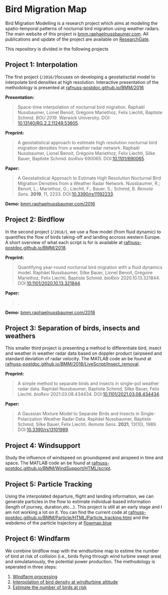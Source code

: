 <head>  
  <link rel="shortcut icon" type="image/png" href="https://bmm.raphaelnussbaumer.com/assets/favicon.png">
  </head>



# Bird Migration Map

Bird Migration Modelling is a research project which aims at modeling the spatio-temporal patterns of nocturnal bird migration using weather radars. The main website of this project is [bmm.raphaelnussbaumer.com](http://bmm.raphaelnussbaumer.com/).
All publications and update of the project are available on [ResearchGate](https://www.researchgate.net/project/Bird-Migration-Modelling-BMM).

This repository is divided in the following projects

## Project 1: Interpolation
The first project (`/2016/`)focuses on developing a geostatisctial model to interpolate bird densities at high resolution. Interactive presentation of the methodology is presented at [rafnuss-postdoc.github.io/BMM/2016](https://rafnuss-postdoc.github.io/BMM/2016)

**Presentation:**
> Space-time interpolation of nocturnal bird migration. Raphaël Nussbaumer, Lionel Benoit, Grégoire Mariethoz, Felix Liechti, Baptiste  Schmid. *BOU 2019*. Warwick University. DOI: [10.13140/RG.2.2.11249.53605](https://doi.org/10.13140/RG.2.2.11249.53605).

**Preprint:**
> A geostatistical approach to estimate high resolution nocturnal bird migration densities from a weather radar network. Raphaël Nussbaumer, Lionel Benoit, Grégoire Mariethoz, Felix Liechti, Silke Bauer, Baptiste Schmid. *bioRxiv* 690065. DOI:[10.1101/690065](https://doi.org/10.1101/690065).

**Paper:**
> A Geostatistical Approach to Estimate High Resolution Nocturnal Bird Migration Densities from a Weather Radar Network. Nussbaumer, R.; Benoit, L.; Mariethoz, G.; Liechti, F.; Bauer, S.; Schmid, B. *Remote Sens*. **2019**, 11, 2233. DOI:[10.3390/rs11192233](https://doi.org/10.3390/rs11192233).
  
**Demo:**
[bmm.raphaelnussbaumer.com/2016](https://bmm.raphaelnussbaumer.com/2016)



## Project 2: Birdflow

In the second project (`/2018/`), we use a flow model (from fluid dynamic) to quantifies the flow of birds taking-off and landing accross western Europe. A short overview of what each script is for is available at [rafnuss-postdoc.github.io/BMM/2018](https://rafnuss-postdoc.github.io/BMM/2018).

**Preprint:**
> Quantifying year-round nocturnal bird migration with a fluid dynamics model. Raphäel Nussbaumer, Silke Bauer, Lionel Benoit, Grégoire Mariethoz, Felix Liechti, Baptiste Schmid. *bioRxiv* 2020.10.13.321844. DOI:[10.1101/2020.10.13.321844](https://doi.org/10.1101/2020.10.13.321844).

**Paper:**
> .
  
**Demo:**
[bmm.raphaelnussbaumer.com/2018](https://bmm.raphaelnussbaumer.com/2018)


## Project 3: Separation of birds, insects and weathers

This smaller third project is presenting a method to differentiate bird, insect and weather in weather radar data based on doppler product (airpseed and standard deviation of radar velocity. The MATLAB code an be found at [rafnuss-postdoc.github.io/BMM/2018/LiveScript/Insect_removal](https://rafnuss-postdoc.github.io/BMM/2018/LiveScript/Insect_removal.html).

**Preprint:**
> A simple method to separate birds and insects in single-pol weather radar data. Raphäel Nussbaumer, Baptiste Schmid, Silke Bauer, Felix Liechti. *bioRxiv* 2021.03.08.434434. DOI:[10.1101/2021.03.08.434434](https://doi.org/10.1101/2021.03.08.434434).

**Paper:**
>  A Gaussian Mixture Model to Separate Birds and Insects in Single-Polarization Weather Radar Data. Raphäel Nussbaumer, Baptiste Schmid, Silke Bauer, Felix Liechti. *Remote Sens*. **2021**, 13(10), 1989. DOI:[10.3390/rs13101989](https://doi.org/10.3390/rs13101989).
  
## Project 4: Windsupport

Study the influence of windspeed on groundspeed and airspeed in time and space. The MATLAB code an be found at [rafnuss-postdoc.github.io/BMM/WindSupport/HTML/script](https://rafnuss-postdoc.github.io/BMM/WindSupport/HTML/script.html).


## Project 5: Particle Tracking

Using the interpolated departure, flight and landing information, we can generate particles in the flow to estimate individual-based information (length of journey, duration,etc...).
This project is still at an early stage and I am not working a lot on it. 
You can find the current code at [rafnuss-postdoc.github.io/BMM/Particle/HTML/Particle_tracking.html](https://rafnuss-postdoc.github.io/BMM/Particle/HTML/Particle_tracking.html) and the webdemo of the particle trajectory at [flowmap.blue](https://flowmap.blue/1de5uGWfZKLLIUqmodfHjps240PC9sRwwp1IqcbVXZRY?v=48.875000,5.375000,4.96,0,0&a=1&as=1&b=1&bo=75&c=1&ca=0&cz=3&d=1&fe=1&lt=0&lfm=ALL&t=20180307T000000,20180315T000000&col=Oranges&f=50)


## Project 6: Windfarm

We combine birdflow map with the windturbine map to estime the number of bird at risk of collision (i.e., birds flying through wind turbine swept area) and simulatanously, the potential power production. The methodology is seperated in three steps:

 1. [Windfarm processing](https://rafnuss-postdoc.github.io/BMM/WindFarm/HTML/1_windfarm_processing)
 2. [Interpolation of bird density at windturbine altitude](https://rafnuss-postdoc.github.io/BMM/WindFarm/HTML/2_interpolate_height_ratio.html)
 3. [Estimate the number of birds at risk](https://rafnuss-postdoc.github.io/BMM/WindFarm/HTML/3_bird_at_risk.html)